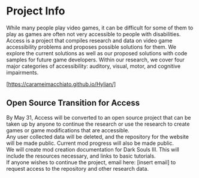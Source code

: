 # Project Info
While many people play video games, it can be difficult for some of them to play as games are often not very accessible to people with disabilities. Access is a project that compiles research and data on video game accessibility problems and proposes possible solutions for them. We explore the current solutions as well as our proposed solutions with code samples for future game developers. Within our research, we cover four major categories of accessibility: auditory, visual, motor, and cognitive impairments. 

[https://carameimacchiato.github.io/Hylian/]

## Open Source Transition for Access

By May 31, Access will be converted to an open source project that can be taken up by anyone to continue the research or use the research to create games or game modifications that are accessible.  
Any user collected data will be deleted, and the repository for the website will be made public. Current mod progress will also be made public.  
We will create mod creation documentation for Dark Souls III. This will include the resources necessary, and links to basic tutorials.  
If anyone wishes to continue the project, email here: [insert email] to request access to the repository and other research data. 

